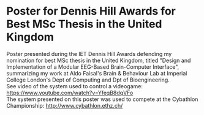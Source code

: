 # Poster for Dennis Hill Awards for Best MSc Thesis in the United Kingdom

Poster presented during the IET Dennis Hill Awards defending my nomination for best MSc thesis in the United Kingdom, titled "Design and Implementation of a Modular EEG-Based Brain-Computer Interface", summarizing my work at Aldo Faisal's Brain & Behaviour Lab at Imperial College London's Dept of Computing and Dpt of Bioengineering.  
See video of the system used to control a videogame: https://www.youtube.com/watch?v=YfeqB8dqVFo  
The system presented on this poster was used to compete at the Cybathlon Championship: http://www.cybathlon.ethz.ch/  
